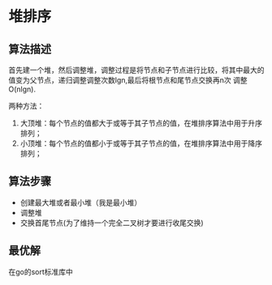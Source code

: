 # 堆排序

## 算法描述

首先建一个堆，然后调整堆，调整过程是将节点和子节点进行比较，将其中最大的值变为父节点，递归调整调整次数lgn,最后将根节点和尾节点交换再n次 调整O(nlgn).

两种方法：

1. 大顶堆：每个节点的值都大于或等于其子节点的值，在堆排序算法中用于升序排列；
2. 小顶堆：每个节点的值都小于或等于其子节点的值，在堆排序算法中用于降序排列；

## 算法步骤

- 创建最大堆或者最小堆（我是最小堆）
- 调整堆
- 交换首尾节点(为了维持一个完全二叉树才要进行收尾交换)

## 最优解

在go的sort标准库中

